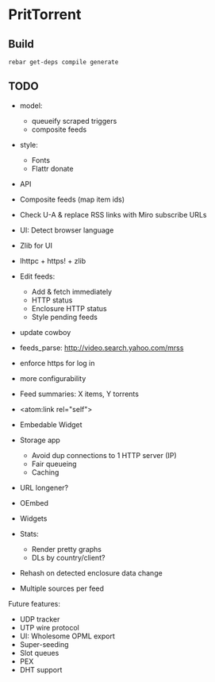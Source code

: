 PritTorrent
===========

Build
-----

```
rebar get-deps compile generate
```


TODO
----

* model:
  * queueify scraped triggers
  * composite feeds

* style:
  * Fonts
  * Flattr donate

* API
* Composite feeds (map item ids)

* Check U-A & replace RSS links with Miro subscribe URLs
* UI: Detect browser language
* Zlib for UI
* lhttpc + https! + zlib

* Edit feeds:
  * Add & fetch immediately
  * HTTP status
  * Enclosure HTTP status
  * Style pending feeds

* update cowboy
* feeds_parse: http://video.search.yahoo.com/mrss

* enforce https for log in
* more configurability

* Feed summaries: X items, Y torrents
* <atom:link rel="self">

* Embedable Widget

* Storage app
  - Avoid dup connections to 1 HTTP server (IP)
  - Fair queueing
  - Caching
* URL longener?
* OEmbed
* Widgets

* Stats:
  - Render pretty graphs
  - DLs by country/client?

* Rehash on detected enclosure data change
* Multiple sources per feed

Future features:

* UDP tracker
* UTP wire protocol
* UI: Wholesome OPML export
* Super-seeding
* Slot queues
* PEX
* DHT support

